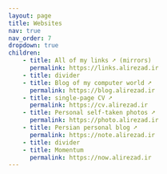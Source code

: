 ```yaml
---
layout: page
title: Websites
nav: true
nav_order: 7
dropdown: true
children:
    - title: All of my links ➚ (mirrors)
      permalink: https://links.alirezad.ir
    - title: divider
    - title: Blog of my computer world ➚
      permalink: https://blog.alirezad.ir
    - title: single-page CV ➚
      permalink: https://cv.alirezad.ir
    - title: Personal self-taken photos ➚
      permalink: https://photo.alirezad.ir
    - title: Persian personal blog ➚
      permalink: https://note.alirezad.ir
    - title: divider
    - title: Momentum
      permalink: https://now.alirezad.ir
---
```

